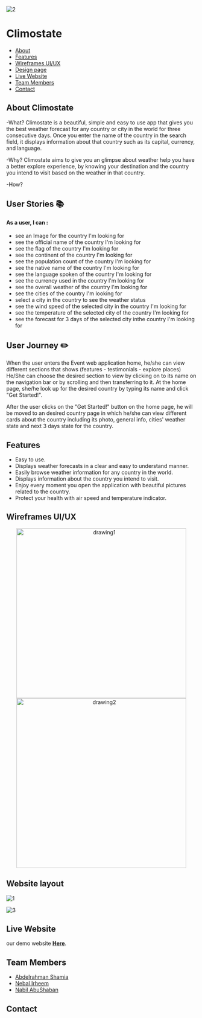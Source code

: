 
![2](https://user-images.githubusercontent.com/73759748/144758790-fa813f77-4ae3-44fb-9108-672a9771f8a5.png)
# Climostate

*  [About](https://)
*  [Features](https://)
*  [Wireframes UI/UX](https://)
*  [Design page](https://)
*  [Live Website](https://)
*  [Team Members](https://)
*  [Contact](https://)




About Climostate
---


-What?
Climostate is a beautiful, simple and easy to use app that gives you the best weather forecast for any country or city in the world for three consecutive days.
Once you enter the name of the country in the search field, it displays information about that country such as its capital, currency, and language. 

-Why?
Climostate aims to  give you an glimpse about weather help you have a better explore experience, by knowing your destination and the country you intend to visit based on the weather in that country.

-How?

## **User Stories**  :books: 
 #### As a user, I can : 

- see an Image for the country I'm looking for 
- see the official name of the country I'm looking for
- see the flag of the country I'm looking for 
- see the continent of the country I'm looking for
- see the population count of the country I'm looking for 
- see the native name of the country I'm looking for
- see the language spoken of the country I'm looking for
- see the currency used in the country I'm looking for
- see the overall weather of the country I'm looking for
- see the cities of the country I'm looking for
- select a city in the country to see the weather status
- see the wind speed of the selected city in the country I'm looking for
- see the temperature of the selected city of the country I'm looking for
- see the forecast for 3 days of the selected city inthe country I'm looking for

## **User Journey**  :pencil2:
 When the user enters the Event web application home, he/she can view different sections that shows (features - testimonials - explore places)  He/She can choose the desired section to view by clicking on to its name on the navigation bar or by scrolling and then transferring to it. At the home page, she/he look up for the desired country by typing its name and click "Get Started!".

 After the user clicks on the "Get Started!" button on the home page, he will be moved to an desired country page in which he/she can view different cards about the country including its photo, general info, cities' weather state and next 3 days state for the country. 


Features
---
* Easy to use.
* Displays weather forecasts in a clear and easy to understand manner.
*  Easily browse weather information for any country in the world.
* Displays information about the country you intend to visit.
* Enjoy every moment you open the application with beautiful pictures related to the country.
* Protect your health with air speed and temperature indicator.


Wireframes UI/UX
---
<p float='left' align='center'>
<img src="https://user-images.githubusercontent.com/73759748/144758393-7ffa8e59-2ca0-461b-b23a-6c2c86072932.png" alt="drawing1" width="450" />
 
<img src="https://user-images.githubusercontent.com/73759748/144758391-2ba8cf65-1d8a-4122-b5eb-2b48ccda3762.png" alt="drawing2" width="450" />
</p>



Website layout 
---
<p align='center'>
 
![1](https://user-images.githubusercontent.com/73759748/144758845-0903ed1c-1f05-40cc-b939-058793cc69d0.png)

![3](https://user-images.githubusercontent.com/73759748/144758979-dc2fc97c-1d21-410b-ab28-bb0c430e5e3b.png)
</p>



Live Website
---

 our demo website [**Here**](https://gsg-cf04.github.io/Climostate/).
 
 
 
 
 
## Team Members
* [Abdelrahman Shamia](https://github.com/abedshamia)
* [Nebal Irheem](https://github.com/nebal96)
* [Nabil AbuShaban](https://github.com/nabilramy)

 
Contact
---


